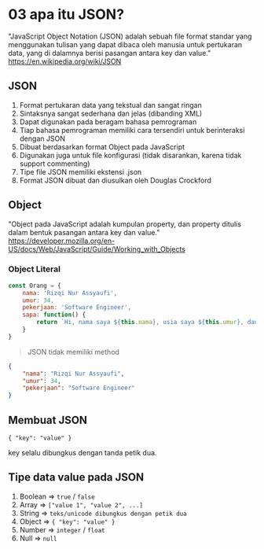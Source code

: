 # 03 apa itu JSON?

"JavaScript Object Notation (JSON) adalah sebuah file format standar yang menggunakan tulisan yang dapat dibaca oleh manusia untuk pertukaran data, yang di dalamnya berisi pasangan antara key dan value." \
https://en.wikipedia.org/wiki/JSON

## JSON

1. Format pertukaran data yang tekstual dan sangat ringan
1. Sintaksnya sangat sederhana dan jelas (dibanding XML)
1. Dapat digunakan pada beragam bahasa pemrograman
1. Tiap bahasa pemrograman memiliki cara tersendiri untuk berinteraksi dengan JSON
1. Dibuat berdasarkan format Object pada JavaScript
1. Digunakan juga untuk file konfigurasi (tidak disarankan, karena tidak support commenting)
1. Tipe file JSON memiliki ekstensi .json
1. Format JSON dibuat dan diusulkan oleh Douglas Crockford

## Object

"Object pada JavaScript adalah kumpulan property, dan property ditulis dalam bentuk pasangan antara key dan value." \
https://developer.mozilla.org/en-US/docs/Web/JavaScript/Guide/Working_with_Objects

### Object Literal

```javascript
const Orang = {
    nama: 'Rizqi Nur Assyaufi',
    umur: 34,
    pekerjaan: 'Software Engineer',
    sapa: function() {
        return `Hi, nama saya ${this.nama}, usia saya ${this.umur}, dan saya adalah seorang ${this.pekerjaan}.`
    }
}
```

> JSON tidak memiliki method

```json
{
    "nama": "Rizqi Nur Assyaufi",
    "umur": 34,
    "pekerjaan": "Software Engineer"
}
```

## Membuat JSON

```
{ "key": "value" }
```

key selalu dibungkus dengan tanda petik dua.

## Tipe data value pada JSON

1. Boolean => `true` / `false`
1. Array => `["value 1", "value 2", ...]`
1. String => `teks/unicode dibungkus dengan petik dua`
1. Object => `{ "key": "value" }`
1. Number => `integer` / `float`
1. Null => `null`
